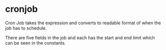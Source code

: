 # cronjob
Cron Job takes the expression and converts to readable format of when the job has to schedule.

There are five fields in the job and each has the start and  end limit which can be seen in the constants.


